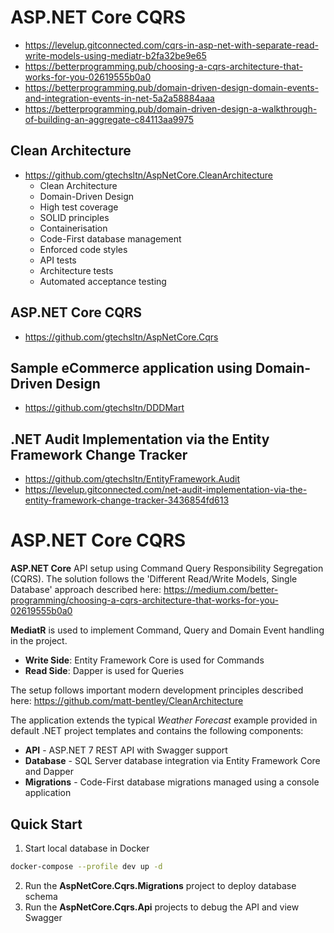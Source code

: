 # ASP.NET Core CQRS
+ https://levelup.gitconnected.com/cqrs-in-asp-net-with-separate-read-write-models-using-mediatr-b2fa32be9e65
+ https://betterprogramming.pub/choosing-a-cqrs-architecture-that-works-for-you-02619555b0a0
+ https://betterprogramming.pub/domain-driven-design-domain-events-and-integration-events-in-net-5a2a58884aaa
+ https://betterprogramming.pub/domain-driven-design-a-walkthrough-of-building-an-aggregate-c84113aa9975

## Clean Architecture
+ https://github.com/gtechsltn/AspNetCore.CleanArchitecture
  + Clean Architecture
  + Domain-Driven Design
  + High test coverage
  + SOLID principles
  + Containerisation
  + Code-First database management
  + Enforced code styles
  + API tests
  + Architecture tests
  + Automated acceptance testing

## ASP.NET Core CQRS
+ https://github.com/gtechsltn/AspNetCore.Cqrs

## Sample eCommerce application using Domain-Driven Design
+ https://github.com/gtechsltn/DDDMart

## .NET Audit Implementation via the Entity Framework Change Tracker
+ https://github.com/gtechsltn/EntityFramework.Audit
+ https://levelup.gitconnected.com/net-audit-implementation-via-the-entity-framework-change-tracker-3436854fd613

# ASP.NET Core CQRS

**ASP.NET Core** API setup using Command Query Responsibility Segregation (CQRS). 
The solution follows the 'Different Read/Write Models, Single Database' approach described here: https://medium.com/better-programming/choosing-a-cqrs-architecture-that-works-for-you-02619555b0a0

**MediatR** is used to implement Command, Query and Domain Event handling in the project.

- **Write Side**: Entity Framework Core is used for Commands
- **Read Side**: Dapper is used for Queries

The setup follows important modern development principles described here: https://github.com/matt-bentley/CleanArchitecture

The application extends the typical *Weather Forecast* example provided in default .NET project templates and contains the following components:

- **API** - ASP.NET 7 REST API with Swagger support
- **Database** - SQL Server database integration via Entity Framework Core and Dapper
- **Migrations** - Code-First database migrations managed using a console application
  

## Quick Start

1. Start local database in Docker

```bash
docker-compose --profile dev up -d
```

2. Run the **AspNetCore.Cqrs.Migrations** project to deploy database schema
3. Run the **AspNetCore.Cqrs.Api** projects to debug the API and view Swagger

